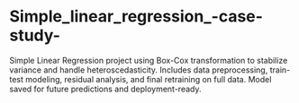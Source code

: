 # Simple_linear_regression_-case-study-
Simple Linear Regression project using Box-Cox transformation to stabilize variance and handle heteroscedasticity. Includes data preprocessing, train-test modeling, residual analysis, and final retraining on full data. Model saved for future predictions and deployment-ready.
